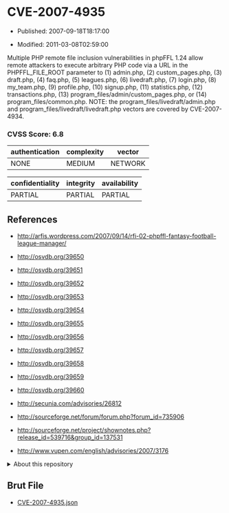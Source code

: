 # CVE-2007-4935

- Published: 2007-09-18T18:17:00

- Modified: 2011-03-08T02:59:00

Multiple PHP remote file inclusion vulnerabilities in phpFFL 1.24 allow remote attackers to execute arbitrary PHP code via a URL in the PHPFFL_FILE_ROOT parameter to (1) admin.php, (2) custom_pages.php, (3) draft.php, (4) faq.php, (5) leagues.php, (6) livedraft.php, (7) login.php, (8) my_team.php, (9) profile.php, (10) signup.php, (11) statistics.php, (12) transactions.php, (13) program_files/admin/custom_pages.php, or (14) program_files/common.php.  NOTE: the program_files/livedraft/admin.php and program_files/livedraft/livedraft.php vectors are covered by CVE-2007-4934.

### CVSS Score: **6.8**

| authentication | complexity | vector |
| --- | --- | --- |
| NONE | MEDIUM | NETWORK |

| confidentiality | integrity | availability |
| --- | --- | --- |
| PARTIAL | PARTIAL | PARTIAL |

## References

* http://arfis.wordpress.com/2007/09/14/rfi-02-phpffl-fantasy-football-league-manager/

* http://osvdb.org/39650

* http://osvdb.org/39651

* http://osvdb.org/39652

* http://osvdb.org/39653

* http://osvdb.org/39654

* http://osvdb.org/39655

* http://osvdb.org/39656

* http://osvdb.org/39657

* http://osvdb.org/39658

* http://osvdb.org/39659

* http://osvdb.org/39660

* http://secunia.com/advisories/26812

* http://sourceforge.net/forum/forum.php?forum_id=735906

* http://sourceforge.net/project/shownotes.php?release_id=539716&group_id=137531

* http://www.vupen.com/english/advisories/2007/3176

<details>
<summary>About this repository</summary> 

  This repository is part of the project [Live Hack CVE](https://github.com/Live-Hack-CVE). Main website can be found [www.live-hack.org](https://www.live-hack.org) 
  
  Made by [Sn0wAlice](https://github.com/Sn0wAlice) for the people that care about security and need to have a feed of the latest CVEs. Hope you enjoy it, don't forget to star the repo and follow me on [Twitter](https://twitter.com/Sn0wAlice) and [Github](https://github.com/Sn0wAlice). And that is my [personnal website](https://www.alice-snow.me/)

  - [Home Page](https://github.com/Live-Hack-CVE)
  - [Framework](https://github.com/Live-Hack-CVE/cve-framework)
  - [CVE database](https://github.com/Live-Hack-CVE/full_database)
  - [Changelog](https://github.com/Live-Hack-CVE/Changelog)
</details>

## Brut File

* [CVE-2007-4935.json](https://raw.githubusercontent.com/Live-Hack-CVE/full_database/main/cves/2007/CVE-2007-4935.json)

